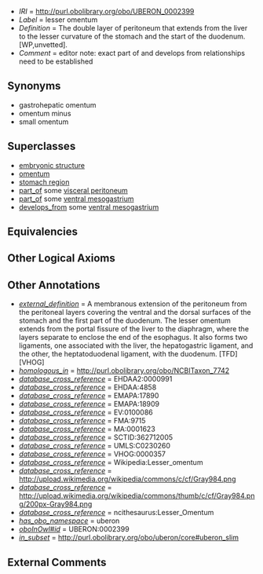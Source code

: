  * *IRI* = http://purl.obolibrary.org/obo/UBERON_0002399
 * *Label* = lesser omentum
 * *Definition* = The double layer of peritoneum that extends from the liver to the lesser curvature of the stomach and the start of the duodenum. [WP,unvetted].
 * *Comment* = editor note: exact part of and develops from relationships need to be established

## Synonyms

 * gastrohepatic omentum
 * omentum minus
 * small omentum

## Superclasses

 * [embryonic structure](../../UBERON/50/UBERON_0002050.md)
 * [omentum](../../UBERON/88/UBERON_0003688.md)
 * [stomach region](../../UBERON/34/UBERON_0009034.md)
 * [part_of](../../BFO/50/BFO_0000050.md) some [visceral peritoneum](../../UBERON/78/UBERON_0001178.md)
 * [part_of](../../BFO/50/BFO_0000050.md) some [ventral mesogastrium](../../UBERON/26/UBERON_0005626.md)
 * [develops_from](../../RO/02/RO_0002202.md) some [ventral mesogastrium](../../UBERON/26/UBERON_0005626.md)

## Equivalencies


## Other Logical Axioms


## Other Annotations

 * *[external_definition](../../UBPROP/01/UBPROP_0000001.md)* = A membranous extension of the peritoneum from the peritoneal layers covering the ventral and the dorsal surfaces of the stomach and the first part of the duodenum. The lesser omentum extends from the portal fissure of the liver to the diaphragm, where the layers separate to enclose the end of the esophagus. It also forms two ligaments, one associated with the liver, the hepatogastric ligament, and the other, the heptatoduodenal ligament, with the duodenum. [TFD][VHOG]
 * *[homologous_in](../../core#homologous/in/core#homologous_in.md)* = http://purl.obolibrary.org/obo/NCBITaxon_7742
 * *[database_cross_reference](../../ef/oboInOwl#hasDbXref.md)* = EHDAA2:0000991
 * *[database_cross_reference](../../ef/oboInOwl#hasDbXref.md)* = EHDAA:4858
 * *[database_cross_reference](../../ef/oboInOwl#hasDbXref.md)* = EMAPA:17890
 * *[database_cross_reference](../../ef/oboInOwl#hasDbXref.md)* = EMAPA:18909
 * *[database_cross_reference](../../ef/oboInOwl#hasDbXref.md)* = EV:0100086
 * *[database_cross_reference](../../ef/oboInOwl#hasDbXref.md)* = FMA:9715
 * *[database_cross_reference](../../ef/oboInOwl#hasDbXref.md)* = MA:0001623
 * *[database_cross_reference](../../ef/oboInOwl#hasDbXref.md)* = SCTID:362712005
 * *[database_cross_reference](../../ef/oboInOwl#hasDbXref.md)* = UMLS:C0230260
 * *[database_cross_reference](../../ef/oboInOwl#hasDbXref.md)* = VHOG:0000357
 * *[database_cross_reference](../../ef/oboInOwl#hasDbXref.md)* = Wikipedia:Lesser_omentum
 * *[database_cross_reference](../../ef/oboInOwl#hasDbXref.md)* = http://upload.wikimedia.org/wikipedia/commons/c/cf/Gray984.png
 * *[database_cross_reference](../../ef/oboInOwl#hasDbXref.md)* = http://upload.wikimedia.org/wikipedia/commons/thumb/c/cf/Gray984.png/200px-Gray984.png
 * *[database_cross_reference](../../ef/oboInOwl#hasDbXref.md)* = ncithesaurus:Lesser_Omentum
 * *[has_obo_namespace](../../ce/oboInOwl#hasOBONamespace.md)* = uberon
 * *[oboInOwl#id](../../id/oboInOwl#id.md)* = UBERON:0002399
 * *[in_subset](../../et/oboInOwl#inSubset.md)* = http://purl.obolibrary.org/obo/uberon/core#uberon_slim

## External Comments

